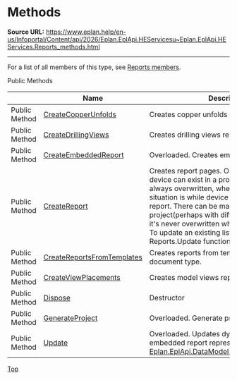 # Methods

**Source URL:** https://www.eplan.help/en-us/Infoportal/Content/api/2026/Eplan.EplApi.HEServicesu~Eplan.EplApi.HEServices.Reports_methods.html

---

For a list of all members of this type, see [Reports members](Eplan.EplApi.HEServicesu~Eplan.EplApi.HEServices.Reports_members.html).

Public Methods

|  | Name | Description |
| --- | --- | --- |
| Public Method | [CreateCopperUnfolds](Eplan.EplApi.HEServicesu~Eplan.EplApi.HEServices.Reports~CreateCopperUnfolds.html) | Creates copper unfolds report |
| Public Method | [CreateDrillingViews](Eplan.EplApi.HEServicesu~Eplan.EplApi.HEServices.Reports~CreateDrillingViews.html) | Creates drilling views report |
| Public Method | [CreateEmbeddedReport](Eplan.EplApi.HEServicesu~Eplan.EplApi.HEServices.Reports~CreateEmbeddedReport.html) | Overloaded. Creates embedded report. |
| Public Method | [CreateReport](Eplan.EplApi.HEServicesu~Eplan.EplApi.HEServices.Reports~CreateReport.html) | Creates report pages. Only one report for one device can exist in a project, therefore it's always overwritten, when creating. Different situation is while device list is an overview report. There can be many device list in a project(perhaps with different filters), therefore it's never overwritten when creating a new one. To update an existing list of devices, use Reports.Update function. |
| Public Method | [CreateReportsFromTemplates](Eplan.EplApi.HEServicesu~Eplan.EplApi.HEServices.Reports~CreateReportsFromTemplates.html) | Creates reports from templates of given document type. |
| Public Method | [CreateViewPlacements](Eplan.EplApi.HEServicesu~Eplan.EplApi.HEServices.Reports~CreateViewPlacements.html) | Creates model views report |
| Public Method | [Dispose](Eplan.EplApi.HEServicesu~Eplan.EplApi.HEServices.Reports~Dispose().html) | Destructor |
| Public Method | [GenerateProject](Eplan.EplApi.HEServicesu~Eplan.EplApi.HEServices.Reports~GenerateProject.html) | Overloaded. Generate project reports. |
| Public Method | [Update](Eplan.EplApi.HEServicesu~Eplan.EplApi.HEServices.Reports~Update.html) | Overloaded. Updates dynamic formular or embedded report represented by [Eplan.EplApi.DataModel.ReportBlockReference](Eplan.EplApi.DataModelu~Eplan.EplApi.DataModel.ReportBlockReference.html). |

[Top](#top)
